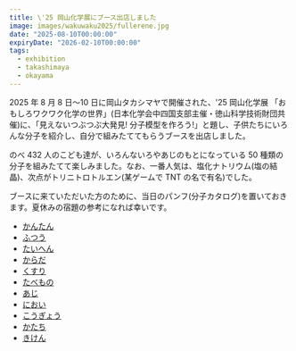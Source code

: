 ```yaml
---
title: \'25 岡山化学展にブース出店しました
image: images/wakuwaku2025/fullerene.jpg
date: "2025-08-10T00:00:00"
expiryDate: "2026-02-10T00:00:00"
tags:
  - exhibition
  - takashimaya
  - okayama
---
```


2025 年 8 月 8 日〜10 日に岡山タカシマヤで開催された、'25 岡山化学展 「おもしろワクワク化学の世界」(日本化学会中四国支部主催・徳山科学技術財団共催)に、「見えないつぶつぶ大発見! 分子模型を作ろう!」と題し、子供たちにいろんな分子を紹介し、自分で組みたててもらうブースを出店しました。

のべ 432 人のこども達が、いろんないろやあじのもとになっている 50 種類の分子を組みたてて楽しみました。なお、一番人気は、塩化ナトリウム(塩の結晶)、次点がトリニトロトルエン(某ゲームで TNT の名で有名)でした。

ブースに来ていただいた方のために、当日のパンフ(分子カタログ)を置いておきます。夏休みの宿題の参考になれば幸いです。

- [かんたん](/static/pdf/wakuwaku2025/easy.pdf)
- [ふつう](pdf/wakuwaku2025/medium.pdf)
- [たいへん](pdf/wakuwaku2025/hard.pdf)
- [からだ](pdf/wakuwaku2025/body.pdf)
- [くすり](pdf/wakuwaku2025/medicine.pdf)
- [たべもの](pdf/wakuwaku2025/food.pdf)
- [あじ](pdf/wakuwaku2025/taste.pdf)
- [におい](pdf/wakuwaku2025/smell.pdf)
- [こうぎょう](pdf/wakuwaku2025/industry.pdf)
- [かたち](pdf/wakuwaku2025/shape.pdf)
- [きけん](pdf/wakuwaku2025/danger.pdf)
